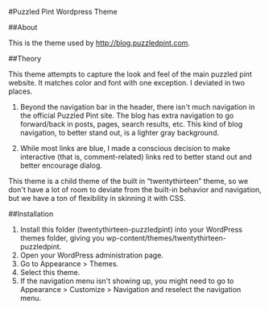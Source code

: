#Puzzled Pint Wordpress Theme

##About

This is the theme used by <http://blog.puzzledpint.com>. 

##Theory

This theme attempts to capture the look and feel of the main puzzled pint website. It matches color and font with one exception. I deviated in two places.

1. Beyond the navigation bar in the header, there isn't much navigation in the official Puzzled Pint site. The blog has extra navigation to go forward/back in posts, pages, search results, etc. This kind of blog navigation, to better stand out, is a lighter gray background.

2. While most links are blue, I made a conscious decision to make interactive (that is, comment-related) links red to better stand out and better encourage dialog.

This theme is a child theme of the built in “twentythirteen” theme, so we don't have a lot of room to deviate from the built-in behavior and navigation, but we have a ton of flexibility in skinning it with CSS.

##Installation

1. Install this folder (twentythirteen-puzzledpint) into your WordPress themes folder, giving you  wp-content/themes/twentythirteen-puzzledpint.
2. Open your WordPress administration page.
3. Go to Appearance > Themes.
4. Select this theme.
5. If the navigation menu isn't showing up, you might need to go to Appearance > Customize > Navigation and reselect the navigation menu.

